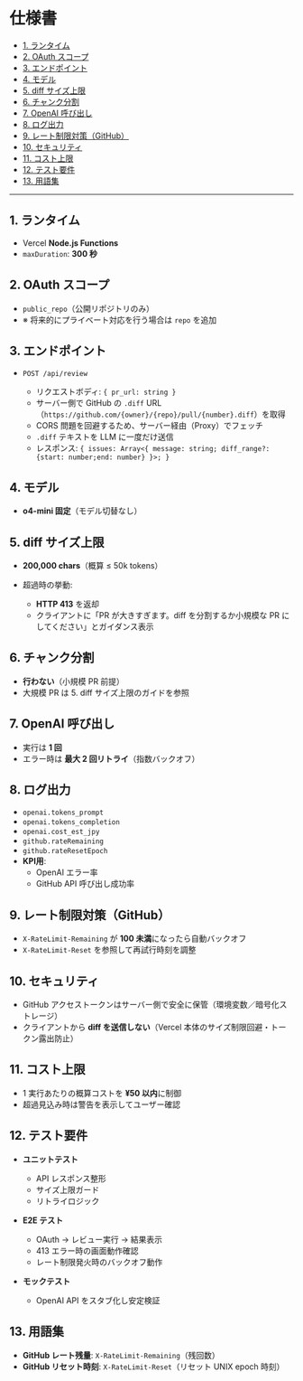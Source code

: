 # 仕様書

- [1. ランタイム](#1-ランタイム)
- [2. OAuth スコープ](#2-oauth-スコープ)
- [3. エンドポイント](#3-エンドポイント)
- [4. モデル](#4-モデル)
- [5. diff サイズ上限](#5-diff-サイズ上限)
- [6. チャンク分割](#6-チャンク分割)
- [7. OpenAI 呼び出し](#7-openai-呼び出し)
- [8. ログ出力](#8-ログ出力)
- [9. レート制限対策（GitHub）](#9-レート制限対策github)
- [10. セキュリティ](#10-セキュリティ)
- [11. コスト上限](#11-コスト上限)
- [12. テスト要件](#12-テスト要件)
- [13. 用語集](#13-用語集)

---

## 1. ランタイム

* Vercel **Node.js Functions**
* `maxDuration`: **300 秒**

## 2. OAuth スコープ

* `public_repo`（公開リポジトリのみ）
* ※ 将来的にプライベート対応を行う場合は `repo` を追加

## 3. エンドポイント

* `POST /api/review`

  * リクエストボディ: `{ pr_url: string }`
  * サーバー側で GitHub の `.diff` URL（`https://github.com/{owner}/{repo}/pull/{number}.diff`）を取得
  * CORS 問題を回避するため、サーバー経由（Proxy）でフェッチ
  * `.diff` テキストを LLM に一度だけ送信
  * レスポンス: `{ issues: Array<{ message: string; diff_range?: {start: number;end: number} }>; }`

## 4. モデル

* **o4-mini 固定**（モデル切替なし）

## 5. diff サイズ上限

* **200,000 chars**（概算 ≤ 50k tokens）
* 超過時の挙動:

  * **HTTP 413** を返却
  * クライアントに「PR が大きすぎます。diff を分割するか小規模な PR にしてください」とガイダンス表示

## 6. チャンク分割

* **行わない**（小規模 PR 前提）
* 大規模 PR は 5. diff サイズ上限のガイドを参照

## 7. OpenAI 呼び出し

* 実行は **1 回**
* エラー時は **最大 2 回リトライ**（指数バックオフ）

## 8. ログ出力

* `openai.tokens_prompt`
* `openai.tokens_completion`
* `openai.cost_est_jpy`
* `github.rateRemaining`
* `github.rateResetEpoch`
* **KPI用**:
  * OpenAI エラー率
  * GitHub API 呼び出し成功率

## 9. レート制限対策（GitHub）

* `X-RateLimit-Remaining` が **100 未満**になったら自動バックオフ
* `X-RateLimit-Reset` を参照して再試行時刻を調整

## 10. セキュリティ

* GitHub アクセストークンはサーバー側で安全に保管（環境変数／暗号化ストレージ）
* クライアントから **diff を送信しない**（Vercel 本体のサイズ制限回避・トークン露出防止）

## 11. コスト上限

* 1 実行あたりの概算コストを **¥50 以内**に制御
* 超過見込み時は警告を表示してユーザー確認

## 12. テスト要件

* **ユニットテスト**

  * API レスポンス整形
  * サイズ上限ガード
  * リトライロジック
* **E2E テスト**

  * OAuth → レビュー実行 → 結果表示
  * 413 エラー時の画面動作確認
  * レート制限発火時のバックオフ動作
* **モックテスト**

  * OpenAI API をスタブ化し安定検証

## 13. 用語集

* **GitHub レート残量**: `X-RateLimit-Remaining`（残回数）
* **GitHub リセット時刻**: `X-RateLimit-Reset`（リセット UNIX epoch 時刻）
